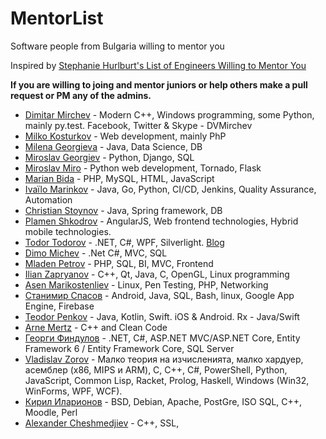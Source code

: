# MentorList

Software people from Bulgaria willing to mentor you

Inspired by [Stephanie Hurlburt's List of Engineers Willing to Mentor You](http://stephaniehurlburt.com/blog/2016/11/14/list-of-engineers-willing-to-mentor-you)

**If you are willing to joing and mentor juniors or help others make a pull request or PM any of the admins.**

- [Dimitar Mirchev](https://www.linkedin.com/in/dimitar-mirchev-391b674/) - Modern C++, Windows programming, some Python, mainly py.test. Facebook, Twitter & Skype - DVMirchev
- [Milko Kosturkov](https://www.facebook.com/mkosturkov) - Web development, mainly PhP
- [Milena Georgieva](https://www.facebook.com/milena.georgieva.12139) - Java, Data Science, DB
- [Miroslav Georgiev](https://www.facebook.com/migush) - Python, Django, SQL
- [Miroslav Miro](https://www.facebook.com/emandem) -  Python web development, Tornado, Flask 
- [Marian Bida](https://www.linkedin.com/in/marianbida) - PHP, MySQL, HTML, JavaScript
- [Ivaïlo Marinkov](https://github.com/ivaivalous) - Java, Go, Python, CI/CD, Jenkins, Quality Assurance, Automation
- [Christian Stoynov](https://www.facebook.com/christian.stoynov) - Java, Spring framework, DB
- [Plamen Shkodrov](https://www.facebook.com/plamen.shkodrov) - AngularJS, Web frontend technologies, Hybrid mobile technologies.
- [Todor Todorov](https://github.com/totollygeek/) - .NET, C#, WPF, Silverlight. [Blog](http://www.todorov.bg)
- [Dimo Michev](https://www.facebook.com/profile.php?id=100004519305470) -  .Net C#, MVC, SQL
- [Mladen Petrov](https://www.facebook.com/bksi2) - PHP, SQL, BI, MVC, Frontend
- [Ilian Zapryanov](https://github.com/heatblazer) - C++, Qt, Java, C, OpenGL, Linux programming 
- [Asen Marikostenliev](https://www.facebook.com/asen.mmm) -  Linux, Pen Testing, PHP, Networking
- [Станимир Спасов](https://www.facebook.com/profile.php?id=100001474792994) - Android, Java, SQL, Bash, linux, Google App Engine, Firebase
- [Teodor Penkov](https://www.facebook.com/penkov.teodor) - Java, Kotlin, Swift. iOS & Android. Rx - Java/Swift
- [Arne Mertz](https://www.linkedin.com/in/arne-mertz-b87311b0/) - C++ and Clean Code
- [Георги Финдулов](https://www.facebook.com/georgi.findulov) - .NET, C#, ASP.NET MVC/ASP.NET Core, Entity Framework 6 / Entity Framework Core, SQL Server
- [Vladislav Zorov](https://www.facebook.com/psionski) - Малко теория на изчисленията, малко хардуер, асемблер (х86, MIPS и ARM), C, C++, C#, PowerShell, Python, JavaScript, Common Lisp, Racket, Prolog, Haskell, Windows (Win32, WinForms, WPF, WCF).
- [Кирил Иларионов](https://www.facebook.com/kiril.ilarionov) - BSD, Debian, Apache, PostGre, ISO SQL, C++, Moodle, Perl
- [Alexander Cheshmedjiev](https://www.linkedin.com/in/alexander-cheshmedjiev-b7022546/) - C++, SSL, 
